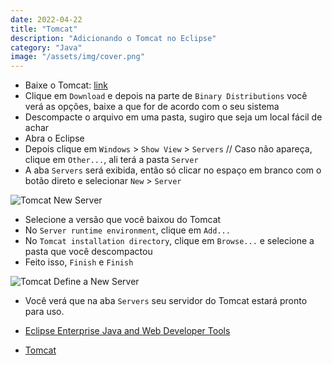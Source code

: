 ```yaml
---
date: 2022-04-22
title: "Tomcat"
description: "Adicionando o Tomcat no Eclipse"
category: "Java"
image: "/assets/img/cover.png"
---
```


- Baixe o Tomcat: <a href="https://tomcat.apache.org/" target="_blank" rel="noopener noreferrer">link</a>
- Clique em `Download` e depois na parte de `Binary Distributions` você verá as opções, baixe a que for de acordo com o seu sistema
- Descompacte o arquivo em uma pasta, sugiro que seja um local fácil de achar
- Abra o Eclipse
- Depois clique em `Windows` > `Show View` > `Servers` // Caso não apareça, clique em `Other...`, ali terá a pasta `Server`
- A aba `Servers` será exibida, então só clicar no espaço em branco com o botão direto e selecionar `New` > `Server`

![Tomcat New Server](/assets/img/tomcatConfig.png)

- Selecione a versão que você baixou do Tomcat
- No `Server runtime environment`, clique em `Add...`
- No `Tomcat installation directory`, clique em `Browse...` e selecione a pasta que você descompactou
- Feito isso, `Finish` e `Finish`

![Tomcat Define a New Server](/assets/img/tomcatConfig2.png)

- Você verá que na aba `Servers` seu servidor do Tomcat estará pronto para uso.

- <a href="https://marketplace.eclipse.org/content/eclipse-enterprise-java-and-web-developer-tools" target="_blank" rel="noopener noreferrer">Eclipse Enterprise Java and Web Developer Tools</a>
- <a href="https://tomcat.apache.org/" target="_blank" rel="noopener noreferrer">Tomcat</a>